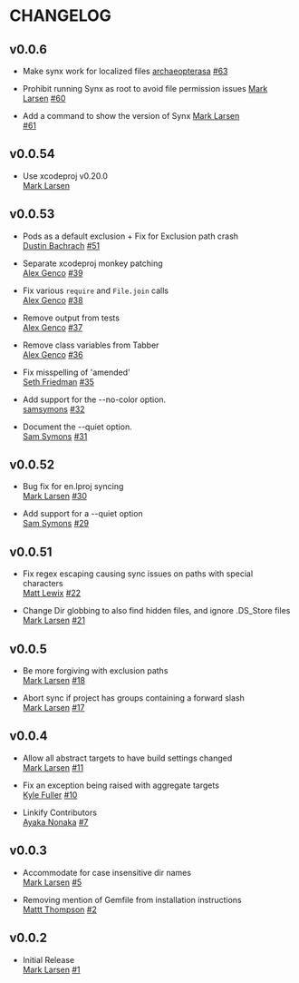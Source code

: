# CHANGELOG

## v0.0.6 

* Make synx work for localized files 
  [archaeopterasa](https://github.com/archaeopterasa) 
  [#63](https://github.com/venmo/slather/pull/63)

* Prohibit running Synx as root to avoid file permission issues 
  [Mark Larsen](https://github.com/marklarr) 
  [#60](https://github.com/venmo/slather/pull/60)

* Add a command to show the version of Synx
  [Mark Larsen](https://github.com/marklarr)  
  [#61](https://github.com/venmo/slather/pull/61)

## v0.0.54

* Use xcodeproj v0.20.0  
  [Mark Larsen](https://github.com/marklarr)

## v0.0.53

* Pods as a default exclusion + Fix for Exclusion path crash  
  [Dustin Bachrach](https://github.com/dbachrach)
  [#51](https://github.com/venmo/synx/pull/51) 
 
* Separate xcodeproj monkey patching  
  [Alex Genco](https://github.com/alexgenco)
  [#39](https://github.com/venmo/synx/pull/39) 

* Fix various `require` and `File.join` calls  
  [Alex Genco](https://github.com/alexgenco)
  [#38](https://github.com/venmo/synx/pull/38) 

* Remove output from tests  
  [Alex Genco](https://github.com/alexgenco)
  [#37](https://github.com/venmo/synx/pull/37) 

* Remove class variables from Tabber  
  [Alex Genco](https://github.com/alexgenco)
  [#36](https://github.com/venmo/synx/pull/36) 

* Fix misspelling of 'amended'    
  [Seth Friedman](https://github.com/sethfri)
  [#35](https://github.com/venmo/synx/pull/35)

* Add support for the --no-color option.    
  [samsymons](https://github.com/samsymons)
  [#32](https://github.com/venmo/synx/pull/32)

* Document the --quiet option.    
  [Sam Symons](https://github.com/samsymons)
  [#31](https://github.com/venmo/synx/pull/31)

## v0.0.52

* Bug fix for en.lproj syncing    
  [Mark Larsen](https://github.com/marklarr)
  [#30](https://github.com/venmo/slather/pull/30)

* Add support for a --quiet option   
  [Sam Symons](https://github.com/samsymons)
  [#29](https://github.com/venmo/slather/pull/29)

## v0.0.51

* Fix regex escaping causing sync issues on paths with special characters  
  [Matt Lewix](https://github.com/mplewis)
  [#22](https://github.com/venmo/slather/pull/22)

* Change Dir globbing to also find hidden files, and ignore .DS_Store files  
  [Mark Larsen](https://github.com/marklarr)
  [#21](https://github.com/venmo/slather/pull/21)

## v0.0.5

* Be more forgiving with exclusion paths  
  [Mark Larsen](https://github.com/marklarr)
  [#18](https://github.com/venmo/slather/pull/17)

* Abort sync if project has groups containing a forward slash  
  [Mark Larsen](https://github.com/marklarr)
  [#17](https://github.com/venmo/slather/pull/17)

## v0.0.4

* Allow all abstract targets to have build settings changed  
  [Mark Larsen](https://github.com/marklarr)
  [#11](https://github.com/venmo/slather/pull/11)

* Fix an exception being raised with aggregate targets  
  [Kyle Fuller](https://github.com/kylef)
  [#10](https://github.com/venmo/slather/pull/10)

* Linkify Contributors  
  [Ayaka Nonaka](https://github.com/ayanonagon)
  [#7](https://github.com/venmo/slather/pull/7)

## v0.0.3

* Accommodate for case insensitive dir names  
  [Mark Larsen](https://github.com/marklarr)
  [#5](https://github.com/venmo/slather/pull/5)

* Removing mention of Gemfile from installation instructions   
  [Mattt Thompson](https://github.com/mattt)
  [#2](https://github.com/venmo/slather/pull/2)

## v0.0.2

* Initial Release    
  [Mark Larsen](https://github.com/marklarr)
  [#1](https://github.com/venmo/slather/pull/1)

